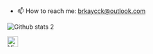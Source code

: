 
- 📫 How to reach me: brkaycck@outlook.com


![Github stats 2](https://github-readme-stats.vercel.app/api?username=BurakAycicek&show_icons=true&theme=dark)

<img alt="ViewCount" height="25" src="https://views.whatilearened.today/views/github/burakaycicek/burakaycicek.svg" />
